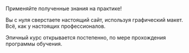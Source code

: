 Применяйте полученные знания на практике!

Вы с нуля сверстаете настоящий сайт, используя графический макет. Всё, как у настоящих профессионалов.

Эпичный курс открывается постепенно, по мере прохождения программы обучения.
